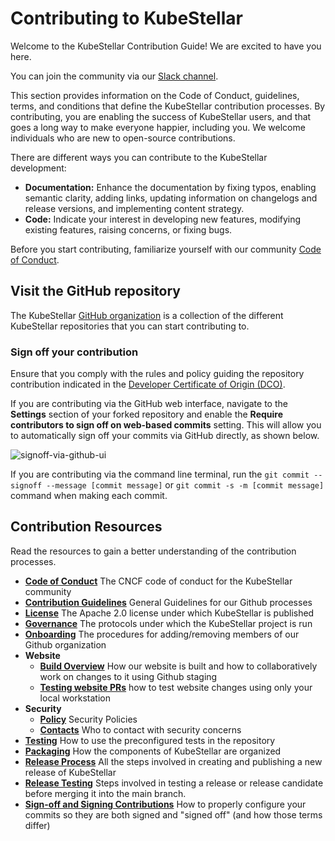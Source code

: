 # Contributing to KubeStellar

Welcome to the KubeStellar Contribution Guide! We are excited to have you here.

You can join the community via our [Slack channel](https://kubernetes.slack.com/archives/C058SUSL5AA/).

This section provides information on the Code of Conduct, guidelines, terms, and conditions that define the KubeStellar contribution processes. By contributing, you are enabling the success of KubeStellar users, and that goes a long way to make everyone happier, including you. We welcome individuals who are new to open-source contributions.

There are different ways you can contribute to the KubeStellar development:

- **Documentation:** Enhance the documentation by fixing typos, enabling semantic clarity, adding links, updating information on changelogs and release versions, and implementing content strategy.
- **Code:** Indicate your interest in developing new features, modifying existing features, raising concerns, or fixing bugs.

Before you start contributing, familiarize yourself with our community [Code of Conduct](../contribution-guidelines/coc-inc.md).

## Visit the GitHub repository

The KubeStellar [GitHub organization](https://github.com/kubestellar) is a collection of the different KubeStellar repositories that you can start contributing to.

### Sign off your contribution

Ensure that you comply with the rules and policy guiding the repository contribution indicated in the [Developer Certificate of Origin (DCO)](https://github.com/kubestellar/kubestellar/blob/main/DCO).

If you are contributing via the GitHub web interface, navigate to the **Settings** section of your forked repository and enable the **Require contributors to sign off on web-based commits** setting. This will allow you to automatically sign off your commits via GitHub directly, as shown below.

![signoff-via-github-ui](https://github.com/user-attachments/assets/ddfd3988-142e-4380-a738-1a767b1aaba6)

If you are contributing via the command line terminal, run the `git commit --signoff --message [commit message]` or `git commit -s -m [commit message]` command when making each commit.

## Contribution Resources

Read the resources to gain a better understanding of the contribution processes.

- **[Code of Conduct](../contribution-guidelines/coc-inc.md)** The CNCF code of conduct for the KubeStellar community
- **[Contribution Guidelines](../contribution-guidelines/contributing-inc.md)** General Guidelines for our Github processes
- **[License](../contribution-guidelines/license-inc.md)** The Apache 2.0 license under which KubeStellar is published
- **[Governance](../contribution-guidelines/governance-inc.md)** The protocols under which the KubeStellar project is run
- **[Onboarding](../contribution-guidelines/onboarding-inc.md)** The procedures for adding/removing members of our Github organization
- **Website**
  - **[Build Overview](../contribution-guidelines/operations/document-management.md)** How our website is built and how to collaboratively work on changes to it using Github staging
  - **[Testing website PRs](../contribution-guidelines/operations/testing-doc-prs.md)** how to test website changes using only your local workstation
- **Security**
  - **[Policy](../contribution-guidelines/security/security-inc.md)** Security Policies
  - **[Contacts](../contribution-guidelines/security/security_contacts-inc.md)** Who to contact with security concerns
- **[Testing](testing.md)** How to use the preconfigured tests in the repository
- **[Packaging](packaging.md)** How the components of KubeStellar are organized
- **[Release Process](release.md)** All the steps involved in creating and publishing a new release of KubeStellar
- **[Release Testing](release-testing.md)** Steps involved in testing a release or release candidate before merging it into the main branch.
- **[Sign-off and Signing Contributions](pr-signoff.md)** How to properly configure your commits so they are both signed and "signed off" (and how those terms differ)

